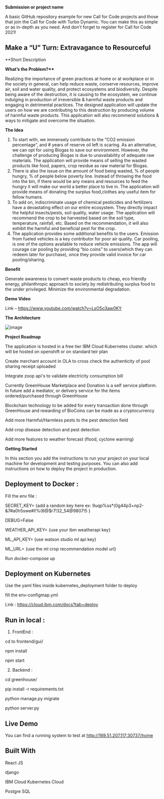 **Submission or project name**

A basic GitHub repository example for new Call for Code projects and those that join the Call for Code with Turbo Dynamic. You can make this as simple or as in-depth as you need. And don't forget to register for Call for Code 2021!

## Make a “U” Turn: Extravagance to Resourceful

\*\*Short Description

**What’s the Problem?\*\***

Realizing the importance of green practices at home or at workplace or in the society in general, can help reduce waste, conserve resources, improve air, soil and water quality, and protect ecosystems and biodiversity.
Despite being aware of the destruction, it is causing to the ecosystem, we continue indulging in production of irreversible & harmful waste products and engaging in detrimental practices.
The designed application will update the users on how we are contributing to this destruction by producing volume of harmful waste products. This application will also recommend solutions & ways to mitigate and overcome the situation.

**The Idea**

1. To start with, we immensely contribute to the “CO2 emission percentage”, and # years of reserve oil left is scaring. As an alternative, we can opt for using Biogas to save our environment. However, the challenge of producing Biogas is due to unavailability of adequate raw materials. The application will provide means of selling the wasted products like food, papers, crop residue as raw material for Biogas.
2. There is also the issue on the amount of food being wasted, % of people hungry, % of people below poverty line. Instead of throwing the food into the bin, if there would be any means and resources to feed the hungry it will make our world a better place to live in. The application will provide means of donating the surplus food,clothes any useful item for fellow humans.
3. To add on, indiscriminate usage of chemical pesticides and fertilizers have a devastating effect on our entire ecosystem. They directly impact the helpful insects/pests, soil quality, water usage. The application will recommend the crop to be harvested based on the soil type, temperature, rainfall, etc. Based on the recommendation, it will also exhibit the harmful and beneficial pest for the crop.
4. The application provides some additional benefits to the users. Emission from fueled vehicles is a key contributor for poor air quality. Car pooling, is one of the options available to reduce vehicle emissions. The app will courage car pooling by providing “bio coins” to users(which they can redeem later for purchase), once they provide valid invoice for car pooling/sharing.

**Benefit**

Generate awareness to convert waste products to cheap, eco friendly energy, philanthropic approach to society by redistributing surplus food to the under privileged. Minimize the environmental degradation.

**Demo Video**

Link – https://www.youtube.com/watch?v=LsO5o3aw0KY

**The Architecture**

![image](https://user-images.githubusercontent.com/49307991/122602622-c8f06d80-d090-11eb-9f74-1ddb6aab1a28.png)

**Project Roadmap**

The application is hosted in a free tier IBM Cloud Kubernetes cluster. which will be hosted on openshift or on standard teir plan

Create merchant account in OLA to cross check the authenticity of pool sharing receipt uploaded

Integrate zoop api's to validate electricity consumption bill

Currently GreenHouse Marketplace and Donation is a self service platform. In future add a mediator, or delivery service for the items ordered/purchased through GreenHouse

Blockchain technology to be added for every transaction done through GreenHouse and rewarding of BioCoins can be made as a cryptocurrency

Add more Harmful/Harmless pests to the pest detection field

Add crop disease detection and pest detection

Add more features to weather forecast (flood, cyclone warning)

**Getting Started**

In this section you add the instructions to run your project on your local machine for development and testing purposes. You can also add instructions on how to deploy the project in production.

## Deployment to Docker :

Fill the env file :

SECRET_KEY= {add a random key here ex: 9uqp%ss\*(0g44p3+np2-&7#a0h5swe#l!%(6@\$r7!32_54@9807!5 }

DEBUG=False

WEATHER_API_KEY= {use your ibm weatherapi key}

ML_API_KEY= {use watson studio ml api key}

ML_URL= {use the ml crop recommendation model url}

Run docker-compose up

## Deployment on Kubernetes

Use the yaml files inside kubernetes_deployment folder to deploy

fill the env-configmap.yml

Link : https://cloud.ibm.com/docs?tab=deploy

## Run in local :

1. FrontEnd :

cd to frontend/gui/

npm install

npm start

2. Backend :

cd greenhouse/

pip install -r requirements.txt

python manage.py migrate

python server.py

## **Live Demo**

You can find a running system to test at http://169.51.207.117:30737/home

## **Built With**

React JS

django

IBM Cloud Kubernetes Cloud

Postgre SQL
